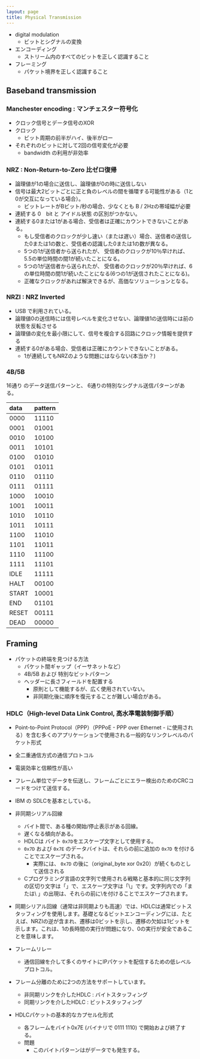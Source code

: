 ```yaml
---
layout: page
title: Physical Transmission
---
```


* digital modulation
    * ビットとシグナルの変換
* エンコーディング
    * ストリーム内のすべてのビットを正しく認識すること
* フレーミング
    * パケット境界を正しく認識すること



## Baseband transmission

### Manchester encoding : マンチェスター符号化

* クロック信号とデータ信号のXOR
* クロック
    * ビット周期の前半がハイ、後半がロー
* それぞれのビットに対して2回の信号変化が必要
    * bandwidth の利用が非効率

### NRZ : Non-Return-to-Zero 比ゼロ復帰

* 論理値が1の場合に送信し、論理値が0の時に送信しない
* 信号は最大2ビットごとに正と負のレベルの間を循環する可能性がある（1と0が交互になっている場合）。
    * ビットレートがBビット/秒の場合、少なくとも B / 2Hzの帯域幅が必要
* 連続する 0　bit と アイドル状態 の区別がつかない。
* 連続する0または1がある場合、受信者は正確にカウントできないことがある。
    * もし受信者のクロックが少し速い（または遅い）場合、送信者の送信した0または1の数と、受信者の認識した0または1の数が異なる。
    * 5つの1が送信者から送られたが、 受信者のクロックが10％早ければ、5.5の単位時間の間1が続いたことになる。
    * 5つの1が送信者から送られたが、 受信者のクロックが20％早ければ、6の単位時間の間1が続いたことになる(6つの1が送信されたことになる)。
    * 正確なクロックがあれば解決できるが、高価なソリューションとなる。

### NRZI : NRZ Inverted

* USB で利用されている。
* 論理値0の送信時には信号レベルを変化させない、論理値1の送信時には前の状態を反転させる
* 論理値の変化を最小限にして、信号を複合する回路にクロック情報を提供する
* 連続する0がある場合、受信者は正確にカウントできないことがある。
    * 1が連続してもNRZのような問題にはならない(本当か？)

<!--
ビットスタッフィングルール
7bit送信後、奇数パリティ
-->

### 4B/5B

16通り のデータ送信パターンと、
6通りの特別なシグナル送信パターンがある。

| data | pattern |
|:--|:--|
| 0000 | 11110 |
| 0001 | 01001 |
| 0010 | 10100 |
| 0011 | 10101 |
| 0100 | 01010 |
| 0101 | 01011 |
| 0110 | 01110 |
| 0111 | 01111 |
| 1000 | 10010 |
| 1001 | 10011 |
| 1010 | 10110 |
| 1011 | 10111 |
| 1100 | 11010 |
| 1101 | 11011 |
| 1110 | 11100 |
| 1111 | 11101 |
| IDLE | 11111 |
| HALT | 00100 |
| START | 10001 |
| END | 01101 |
| RESET | 00111 |
| DEAD | 00000 |


## Framing

* パケットの終端を見つける方法
    * パケット間ギャップ（イーサネットなど）
    * 4B/5B および 特別なビットパターン
    * ヘッダーに長さフィールドを配置する
        * 原則として機能するが、広く使用されていない。
        * 非同期化後に順序を復元することが難しい場合がある。

### HDLC（High-level Data Link Control, 高水準電装制御手順）

* Point-to-Point Protocol（PPP）（PPPoE - PPP over Ethernet - に使用される）を含む多くのアプリケーションで使用される一般的なリンクレベルのパケット形式
* 全二重通信方式の通信プロトコル
* 電装効率と信頼性が高い
* フレーム単位でデータを伝送し、フレームごとにエラー検出のためのCRCコードをつけて送信する。
* IBM の SDLCを基本としている。
* 非同期シリアル回線
    * バイト間で、ある種の開始/停止表示がある回線。
    * 遅くなる傾向がある。
    * HDLCは バイト `0x7D`をエスケープ文字として使用する。
    * `0x7D` および `0x7E` のデータバイトは、それらの前に追加の `0x7D` を付けることでエスケープされる。
        * 実際には、 `0x7D` の後に（original_byte xor 0x20）が続くものとして送信される
    * Cプログラミング言語の文字列で使用される戦略と基本的に同じ文字列の区切り文字は「」で、エスケープ文字は「\」です。文字列内での「または\ 」の出現は、それらの前に\を付けることでエスケープされます。

* 同期シリアル回線（通常は非同期よりも高速）では、HDLCは通常ビットスタッフィングを使用します。基礎となるビットエンコーディングには、たとえば、NRZIの逆が含まれ、遷移は0ビットを示し、遷移の欠如は1ビットを示します。これは、1の長時間の実行が問題になり、0の実行が安全であることを意味します。


* フレームリレー
    * 通信回線を介して多くのサイトにIPパケットを配信するための低レベルプロトコル。
* フレーム分離のために2つの方法をサポートしています。
    * 非同期リンクを介したHDLC : バイトスタッフィング
    * 同期リンクを介したHDLC : ビットスタッフィング
* HDLCパケットの基本的なカプセル化形式
    * 各フレームをバイト0x7E (バイナリで 0111 1110) で開始および終了する。
    * 問題
        * このバイトパターンはがデータでも発生する。
    
<!--
非同期シリアル回線は、通常はバイト間で、ある種の開始/停止表示がある回線です。そのような線は遅くなる傾向があります。この種の回線では、HDLCはバイト0x7Dをエスケープ文字として使用します。0x7Dおよび0x7Eのデータバイトは、それらの前に追加の0x7Dを付けることでエスケープされます。（実際には、0x7Dの後に（original_byte xor 0x20）が続くものとして送信されます。）この戦略は、Cプログラミング言語の文字列で使用される戦略と基本的に同じです。文字列の区切り文字は「」で、エスケープ文字は「\」です。文字列内での「または\ 」の出現は、それらの前に\を付けることでエスケープされます。

同期シリアル回線（通常は非同期よりも高速）では、HDLCは通常ビットスタッフィングを使用します。基礎となるビットエンコーディングには、たとえば、NRZIの逆が含まれ、遷移は0ビットを示し、遷移の欠如は1ビットを示します。これは、1の長時間の実行が問題になり、0の実行が安全であることを意味します。

5つの連続した1ビットが、データ内に現れるたびに、例えば011111送信ハードウェア（かかわらず、次のデータ・ビットも1であるか否か）によって、0ビットは、その後、挿入された、または「ぬいぐるみ」。したがって、0x7E = 0111 1110のHDLCフレームバイトは、6つの1ビットが連続して含まれているため、エンコードされたデータとして表示されることはありません。我々はデータで0x7Eをしていた場合、それは0111 11として送信される0 10。

HDLC受信機はそれを知っています

連続する6つの1ビットはパケットの終わりを示します
5つの1ビットが連続して表示され、その後に0ビットが続く場合、0ビットは削除されます。
例：

データ：011110 0111110 01111110
送信者：011110 011111 0 0 011111 0 10（太字のビットの詰め込み）

ビットスタッフィングは、HDLCが2つの無関係な問題を解決するために使用することに注意してください。同じビットを長時間実行するとレシーバーのカウントが失われる同期の問題と、送信されたビットパターン01111110が決してできないフラグを表すフレーミングの問題です。データバイトと間違えられます。

### B8ZS 

時折余分なビットまたはバイトを挿入することはデータ配信にとって問題ではありませんが、音声エンジニアにとっては嫌悪感です。余分なビットは、正確な64 kbpsDS-0レートを混乱させます。その結果、長い通信回線は、4B / 5Bのように、タイミングの変動を引き起こさないエンコーディングを好みます。非常に長い（電気）ラインでも、長期平均電圧レベル0を保証するエンコーディングが必要になる傾向があります（NRZでビットの半分が1 vで、半分が0 vの場合は0.5）。つまり、信号にDC成分があってはなりません。

AMI（代替マーク反転）技術は、名目上+1、3つの電圧レベルを用いて、DC成分を除去0及び-1。この3値エンコーディングは、バイポーラとも呼ばれます。ゼロビットは0電圧でエンコードされ、1ビットは+1ボルトと-1ボルトの交互の値を取ります。したがって、ビット011101は、0、+ 1、-1、+ 1,0、-1、またはよりコンパクトに0 +-+ 0-としてエンコードされる可能性があります。長期的には、+ 1と-1はキャンセルされます。

プレーンAMIには、0ビットの長時間実行で同期の問題がまだあります。北米のT1回線（1.544 Mbps）で使用されるソリューションは、8ゼロ置換のバイポーラ用のB8ZSとして知られています。送信側は、8つのゼロビットの実行を、000 + -0- +または000- + 0 +-のいずれかの特別なビットパターンに置き換えます。どちらを決定するために、送信者は、前に送信された1ビットが+1または-1であったかどうかを確認します。前者の場合は最初のパターンが置換され、後者の場合は2番目のパターンが置換されます。いずれにせよ、これは、連続する1ビットが反対の符号を持つという規則違反の2つのインスタンスにつながります。たとえば、前のビットが+だった場合、受信者は

_images / b8zs.svg
この二重違反は、特別なパターンが削除され、元の8つの0ビットに置き換えられるという受信者への手がかりです。
-->